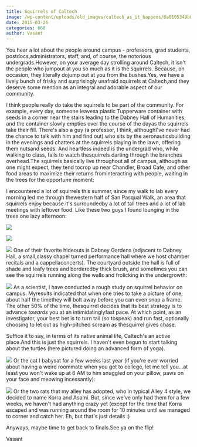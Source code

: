 ```yaml
---
title: Squirrels of Caltech
image: /wp-content/uploads/old_images/caltech_as_it_happens/6a0105349b8251970b01b7c762db87970b.jpg
date: 2015-03-26
categories: 668
author: Vasant
---
```



You hear a lot about the people around campus - professors, grad students, postdocs,administrators, staff, and, of course, the notorious undergrads.However, on your average day strolling around Caltech, it isn't the people who jumpout at you so much as it is the squirrels. Because, on occasion, they literally dojump out at you from the bushes.Yes, we have a lively bunch of frisky and surprisingly unafraid squirrels at Caltech,and they deserve some mention as an integral and adorable aspect of our community.

I think people really do take the squirrels to be part of the community. For example, every day, someone leavesa plastic Tupperware container with seeds in a corner near the stairs leading to the Dabney Hall of Humanities, and the container slowly empties over the course of the dayas the squirrels take their fill. There's also a guy (a professor, I think, althoughI've never had the chance to talk with him and find out) who sits by the aeronauticsbuilding in the evenings and chatters at the squirrels playing in the lawn, offering them nutsand seeds. And heartless indeed is the undergrad who, while walking to class, fails to watch thesquirrels darting through the branches overhead.The squirrels basically live throughout all of campus, although as one might expect, they tend tocrop up near Chandler, Broad Cafe, and other food areas to maximize their returns frominteracting with people, waiting in the trees for the opportune moment:

I encountered a lot of squirrels this summer, since my walk to lab every morning led me through thewestern half of San Pasqual Walk, an area that squirrels enjoy because it's surroundedby a lot of tall trees and a lot of lab meetings with leftover food. Like these two guys I found lounging in the trees one lazy afternoon:

![](/old_images/caltech_as_it_happens/6a0105349b8251970b01b8d0ec51dc970c.jpg)


![](/old_images/caltech_as_it_happens/6a0105349b8251970b01b8d0ec51e4970c.jpg)


![](/old_images/caltech_as_it_happens/6a0105349b8251970b01bb0806d233970d.jpg)
One of their favorite hideouts is Dabney Gardens (adjacent to Dabney Hall, a small,classy chapel turned performance hall where we host chamber recitals and a cappellaconcerts). The courtyard outside the hall is full of shade and leafy trees and borderedby thick brush, and sometimes you can see the squirrels running along the walls and frolicking in the undergrowth:

![](/old_images/caltech_as_it_happens/6a0105349b8251970b01b8d0ec51fa970c.jpg)
As a scientist, I have conducted a rough study on squirrel behavior on campus. Myresults indicated that when one tries to take a picture of one, about half the timethey will bolt away before you can even snap a frame. The other 50% of the time, thesquirrel decides that its best strategy is to advance *towards* you at an intimidatinglyfast pace. At which point, as an investigator, your best bet is to turn tail (so tospeak) and run fast, optionally choosing to let out as high-pitched scream as thesquirrel gives chase.

Suffice it to say, in terms of its native animal life, Caltech's an active place.And this is just the squirrels. I haven't even begun to start talking about the turtles (here pictured doing an advanced form of yoga).


![](/old_images/caltech_as_it_happens/6a0105349b8251970b01b7c762dbed970b.jpg)
Or the cat I babysat for a few weeks last year (if you're ever worried about having a weird roommate when you get to college, let me tell you...at least you won't wake up at 6 AM to him snuggled on your pillow, paws on your face and meowing incessantly):

![](/old_images/caltech_as_it_happens/6a0105349b8251970b01b8d0ec5228970c.jpg)
Or the two rats that my alley has adopted, who in typical Alley 4 style, we decided to name Korra and Asami. But, since we've only had them for a few weeks, we haven't had anything crazy yet (except for the time that Korra escaped and was running around the room for 10 minutes until we managed to corner and catch her. Eh, but that's just details :)

Anyways, maybe time to get back to finals.See ya on the flip!

Vasant

